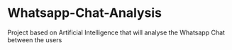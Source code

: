 # Whatsapp-Chat-Analysis
Project based on Artificial Intelligence that will analyse the Whatsapp Chat between the users
